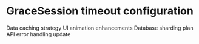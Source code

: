 # GraceSession timeout configuration
Data caching strategy
UI animation enhancements
Database sharding plan
API error handling update
